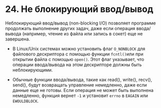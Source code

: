 # 24. Не блокирующий ввод/вывод

Неблокирующий ввод/вывод (non-blocking I/O) позволяет программе продолжать выполнение других задач, даже если операция ввода/вывода (например, чтение из файла или запись в сокет) еще не завершена.

- В Linux/Unix системах можно установить флаг `O_NONBLOCK` для файлового дескриптора с помощью функции `fcntl()`или при открытии файла с помощью `open()`. Этот флаг указывает, что операции ввода/вывода на этом дескрипторе должны быть неблокирующими.

- Обычные функции ввода/вывода, такие как read(), write(), recv(), send(), будут возвращать управление немедленно, даже если данные еще не готовы. Если операция не может быть выполнена немедленно, функция вернет `-1` и установит `errno` в `EAGAIN` или `EWOULDBLOCK`.

